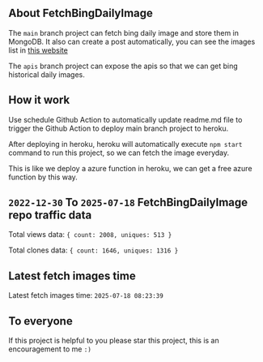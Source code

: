## About FetchBingDailyImage

The `main` branch project can fetch bing daily image and store them in MongoDB.
It also can create a post automatically, you can see the images list in [this website](https://oursalbum.netlify.app)

The `apis` branch project can expose the apis so that we can get bing historical daily images.

## How it work

Use schedule Github Action to automatically update readme.md file to trigger the Github Action to deploy main branch project to heroku.

After deploying in heroku, heroku will automatically execute `npm start` command to run this project, so we can fetch the image everyday.

This is like we deploy a azure function in heroku, we can get a free azure function by this way.

## `2022-12-30` To `2025-07-18` FetchBingDailyImage repo traffic data

Total views data: `{ count: 2008, uniques: 513 }`

Total clones data: `{ count: 1646, uniques: 1316 }`

## Latest fetch images time

Latest fetch images time: `2025-07-18 08:23:39`

## To everyone

If this project is helpful to you please star this project, this is an encouragement to me `:)`



